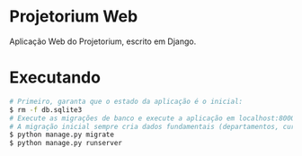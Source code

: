 # Projetorium Web

Aplicação Web do Projetorium, escrito em Django.

# Executando

```sh
# Primeiro, garanta que o estado da aplicação é o inicial:
$ rm -f db.sqlite3
# Execute as migrações de banco e execute a aplicação em localhost:8000.
# A migração inicial sempre cria dados fundamentais (departamentos, cursos, etc).
$ python manage.py migrate
$ python manage.py runserver
```
